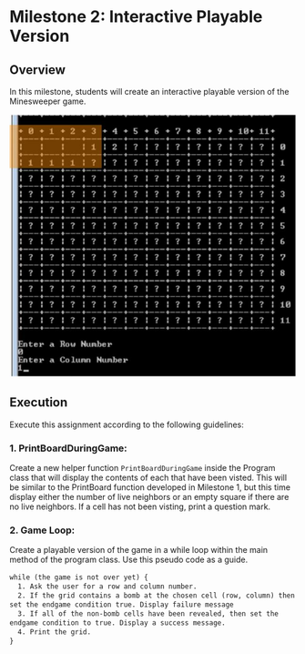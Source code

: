 # Milestone 2: Interactive Playable Version

## Overview

In this milestone, students will create an interactive playable version of the Minesweeper game.

![Minesweeper Milestone 2 sample](Milestone2.jpg)

## Execution

Execute this assignment according to the following guidelines:

### 1. PrintBoardDuringGame:

Create a new helper function `PrintBoardDuringGame` inside the Program class that will display the contents of each that have been visted. This will be similar to the PrintBoard function developed in Milestone 1, but this time display either the number of live neighbors or an empty square if there are no live neighbors. If a cell has not been visting, print a question mark.

### 2. Game Loop:

Create a playable version of the game in a while loop within the main method of the program class. Use this pseudo code as a guide.

```
while (the game is not over yet) {
  1. Ask the user for a row and column number.
  2. If the grid contains a bomb at the chosen cell (row, column) then set the endgame condition true. Display failure message
  3. If all of the non-bomb cells have been revealed, then set the endgame condition to true. Display a success message.
  4. Print the grid.
}
```
